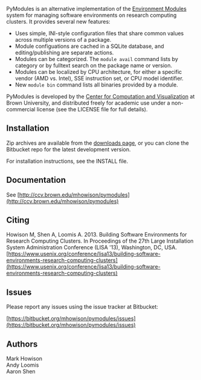 PyModules is an alternative implementation of the
[Environment Modules](http://modules.sourceforge.net/) system
for managing software environments on research computing clusters.
It provides several new features:

* Uses simple, INI-style configuration files that share common values across
  multiple versions of a package.
* Module configuations are cached in a SQLite database, and editing/publishing
  are separate actions.
* Modules can be categorized. The `module avail` command lists by
  category or by fulltext search on the package name or version.
* Modules can be localized by CPU architecture, for either a specific vendor
  (AMD vs. Intel), SSE instruction set, or CPU model identifier.
* New `module bin` command lists all binaries provided by a module.

PyModules is developed by the
[Center for Computation and Visualization](http://ccv.brown.edu/)
at Brown University, and distributed freely for academic use under a
non-commercial license (see the LICENSE file for full details).

## Installation

Zip archives are available from the [downloads
page](https://bitbucket.org/mhowison/pymodules/downloads), or you can clone the
Bitbucket repo for the latest development version.

For installation instructions, see the INSTALL file.

## Documentation

See [http://ccv.brown.edu/mhowison/pymodules](http://ccv.brown.edu/mhowison/pymodules)

## Citing

Howison M, Shen A, Loomis A. 2013. Building Software Environments for Research
Computing Clusters. In Proceedings of the 27th Large Installation System
Administration Conference (LISA '13), Washington, DC, USA.
[https://www.usenix.org/conference/lisa13/building-software-environments-research-computing-clusters](https://www.usenix.org/conference/lisa13/building-software-environments-research-computing-clusters)

## Issues

Please report any issues using the issue tracker at Bitbucket:

[https://bitbucket.org/mhowison/pymodules/issues](https://bitbucket.org/mhowison/pymodules/issues)

## Authors
Mark Howison  
Andy Loomis  
Aaron Shen

